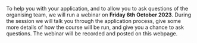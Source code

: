 To help you with your application, and to allow you to ask questions of the organising team, we will run a webinar on **Friday 6th October 2023**. During the session we will talk you through the application process, give some more details of how the course will be run, and give you a chance to ask questions. The webinar will be recorded and posted on this webpage.